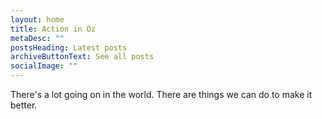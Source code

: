 ```yaml
---
layout: home
title: Action in Oz
metaDesc: ""
postsHeading: Latest posts
archiveButtonText: See all posts
socialImage: ""
---
```

There's a lot going on in the world. There are things we can do to make it better.